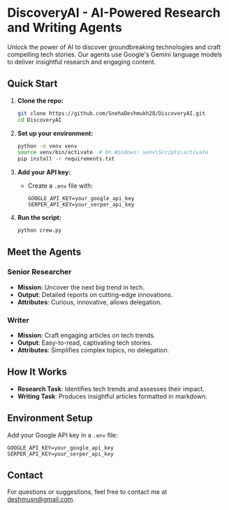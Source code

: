 # DiscoveryAI - AI-Powered Research and Writing Agents

Unlock the power of AI to discover groundbreaking technologies and craft compelling tech stories. Our agents use Google's Gemini language models to deliver insightful research and engaging content.

## Quick Start

1. **Clone the repo:**
   ```bash
   git clone https://github.com/SnehaDeshmukh28/DiscoveryAI.git
   cd DiscoveryAI
   ```

2. **Set up your environment:**
   ```bash
   python -m venv venv
   source venv/bin/activate  # On Windows: venv\Scripts\activate
   pip install -r requirements.txt
   ```

3. **Add your API key:**
   - Create a `.env` file with:
     ```plaintext
     GOOGLE_API_KEY=your_google_api_key
     SERPER_API_KEY=your_serper_api_key
     ```

4. **Run the script:**
   ```bash
   python crew.py
   ```

## Meet the Agents

### Senior Researcher
- **Mission**: Uncover the next big trend in tech.
- **Output**: Detailed reports on cutting-edge innovations.
- **Attributes**: Curious, innovative, allows delegation.

### Writer
- **Mission**: Craft engaging articles on tech trends.
- **Output**: Easy-to-read, captivating tech stories.
- **Attributes**: Simplifies complex topics, no delegation.

## How It Works

- **Research Task**: Identifies tech trends and assesses their impact.
- **Writing Task**: Produces insightful articles formatted in markdown.

## Environment Setup

Add your Google API key in a `.env` file:

```plaintext
GOOGLE_API_KEY=your_google_api_key
SERPER_API_KEY=your_serper_api_key
```

## Contact

For questions or suggestions, feel free to contact me at [deshmusn@gmail.com](mailto:deshmusn@gmail.com).
